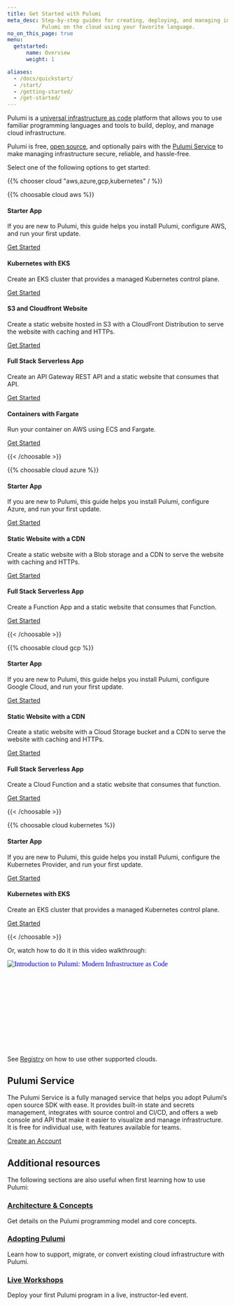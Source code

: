 ```yaml
---
title: Get Started with Pulumi
meta_desc: Step-by-step guides for creating, deploying, and managing infrastructure with
           Pulumi on the cloud using your favorite language.
no_on_this_page: true
menu:
  getstarted:
      name: Overview
      weight: 1

aliases:
  - /docs/quickstart/
  - /start/
  - /getting-started/
  - /get-started/
---
```


Pulumi is a [universal infrastructure as code](/what-is/what-is-infrastructure-as-code/) platform that allows you to use familiar programming languages and tools to build, deploy, and manage cloud infrastructure.

Pulumi is free, [open source](https://github.com/pulumi/pulumi), and optionally pairs with the [Pulumi Service](/docs/intro/pulumi-service/) to make managing infrastructure secure, reliable, and hassle-free.

Select one of the following options to get started:

{{% chooser cloud "aws,azure,gcp,kubernetes" / %}}

{{% choosable cloud aws %}}

<div class="tiles flex-wrap justify-center items-stretch mt-4">
    <div class="pb-4 md:pr-4 md:w-1/2">
        <div class="block rounded shadow border border-gray-300 p-3 h-full flex flex-col">
            <h4><i class="fas fa-folder text-blue-400 pr-2"></i>Starter App</h4>
            <p>If you are new to Pulumi, this guide helps you install Pulumi, configure AWS, and run your first update.</p>
            <div class="flex flex-grow items-end">
                <a data-track="aws-get-started" href="/docs/get-started/aws" class="btn btn-primary">Get Started</a>
            </div>
        </div>
    </div>
    <div class="pb-4 md:pr-4 md:w-1/2">
        <div class="block rounded shadow border border-gray-300 p-3 h-full flex flex-col">
            <h4><i class="fas fa-cubes text-blue-400 pr-2"></i>Kubernetes with EKS</h4>
            <p>Create an EKS cluster that provides a managed Kubernetes control plane.</p>
            <div class="flex flex-grow items-end">
                <a data-track="aws-kubernetes" href="/templates/kubernetes/aws" class="btn btn-secondary">Get Started</a>
            </div>
        </div>
    </div>
    <div class="pb-4 md:pr-4 md:w-1/2">
        <div class="block rounded shadow border border-gray-300 p-3 h-full flex flex-col">
            <h4><i class="fas fa-cloud text-blue-400 pr-2"></i>S3 and Cloudfront Website</h4>
            <p>Create a static website hosted in S3 with a CloudFront Distribution to serve the website with caching and HTTPs.</p>
            <div class="flex flex-grow items-end">
                <a data-track="aws-static-website" href="/templates/static-website/aws" class="btn btn-secondary">Get Started</a>
            </div>
        </div>
    </div>
    <div class="pb-4 md:pr-4 md:w-1/2">
        <div class="block rounded shadow border border-gray-300 p-3 h-full flex flex-col">
            <h4><i class="fas fa-sitemap text-blue-400 pr-2"></i>Full Stack Serverless App</h4>
            <p>Create an API Gateway REST API and a static website that consumes that API.</p>
            <div class="flex flex-grow items-end">
                <a data-track="aws-serverless" href="/templates/serverless-application/aws" class="btn btn-secondary">Get Started</a>
            </div>
        </div>
    </div>
    <div class="pb-4 md:pr-4 md:w-1/2">
        <div class="block rounded shadow border border-gray-300 p-3 h-full flex flex-col">
            <h4><i class="fas fa-tasks text-blue-400 pr-2"></i>Containers with Fargate</h4>
            <p>Run your container on AWS using ECS and Fargate.</p>
            <div class="flex flex-grow items-end">
                <a data-track="aws-container-service" href="/templates/container-service/aws" class="btn btn-secondary">Get Started</a>
            </div>
        </div>
    </div>
</div>

{{< /choosable >}}

{{% choosable cloud azure %}}

<div class="tiles flex-wrap justify-center items-stretch mt-4">
    <div class="pb-4 md:pr-4 md:w-1/2">
        <div class="block rounded shadow border border-gray-300 p-3 h-full flex flex-col">
            <h4><i class="fas fa-folder text-blue-400 pr-2"></i>Starter App</h4>
            <p>If you are new to Pulumi, this guide helps you install Pulumi, configure Azure, and run your first update.</p>
            <div class="flex flex-grow items-end">
                <a data-track="azure-get-started" href="/docs/get-started/azure" class="btn btn-primary">Get Started</a>
            </div>
        </div>
    </div>
    <div class="pb-4 md:pr-4 md:w-1/2">
        <div class="block rounded shadow border border-gray-300 p-3 h-full flex flex-col">
            <h4><i class="fas fa-cloud text-blue-400 pr-2"></i>Static Website with a CDN</h4>
            <p>Create a static website with a Blob storage and a CDN to serve the website with caching and HTTPs.</p>
            <div class="flex flex-grow items-end">
                <a data-track="azure-static-website" href="/templates/static-website/azure" class="btn btn-secondary">Get Started</a>
            </div>
        </div>
    </div>
    <div class="pb-4 md:pr-4 md:w-1/2">
        <div class="block rounded shadow border border-gray-300 p-3 h-full flex flex-col">
            <h4><i class="fas fa-sitemap text-blue-400 pr-2"></i>Full Stack Serverless App</h4>
            <p>Create a Function App and a static website that consumes that Function.</p>
            <div class="flex flex-grow items-end">
                <a data-track="azure-serverless" href="/templates/serverless-application/azure" class="btn btn-secondary">Get Started</a>
            </div>
        </div>
    </div>
    <!--<div class="pb-4 md:pr-4 md:w-1/2">
        <div class="block rounded shadow border border-gray-300 p-3 h-full flex flex-col">
            <h4><i class="fas fa-cubes text-blue-400 pr-2"></i>Kubernetes on Azure</h4>
            <p>Coming soon! In the meantime you can select the link below to view a full list of Azure examples.</p>
            <div class="flex flex-grow items-end">
                <a data-track="azure-kubernetes-examples" href="https://github.com/pulumi/examples#azure" target="_blank" rel="noopener noreferrer" class="btn btn-secondary">View examples</a>
            </div>
        </div>
    </div>
    <div class="pb-4 md:pr-4 md:w-1/2">
        <div class="block rounded shadow border border-gray-300 p-3 h-full flex flex-col">
            <h4><i class="fas fa-tasks text-blue-400 pr-2"></i>Containers on Azure</h4>
            <p>Coming soon! In the meantime you can select the link below to view a full list of Azure examples.</p>
            <div class="flex flex-grow items-end">
                <a data-track="azure-container-examples" href="https://github.com/pulumi/examples#azure" target="_blank" rel="noopener noreferrer" class="btn btn-secondary">View examples</a>
            </div>
        </div>
    </div>-->
</div>

{{< /choosable >}}

{{% choosable cloud gcp %}}

<div class="tiles flex-wrap justify-center items-stretch mt-4">
    <div class="pb-4 md:pr-4 md:w-1/2">
        <div class="block rounded shadow border border-gray-300 p-3 h-full flex flex-col">
            <h4><i class="fas fa-folder text-blue-400 pr-2"></i>Starter App</h4>
            <p>If you are new to Pulumi, this guide helps you install Pulumi, configure Google Cloud, and run your first update.</p>
            <div class="flex flex-grow items-end">
                <a data-track="google-get-started" href="/docs/get-started/gcp" class="btn btn-primary">Get Started</a>
            </div>
        </div>
    </div>
    <div class="pb-4 md:pr-4 md:w-1/2">
        <div class="block rounded shadow border border-gray-300 p-3 h-full flex flex-col">
            <h4><i class="fas fa-cloud text-blue-400 pr-2"></i>Static Website with a CDN</h4>
            <p>Create a static website with a Cloud Storage bucket and a CDN to serve the website with caching and HTTPs.</p>
            <div class="flex flex-grow items-end">
                <a data-track="google-static-website" href="/templates/static-website/gcp" class="btn btn-secondary">Get Started</a>
            </div>
        </div>
    </div>
    <div class="pb-4 md:pr-4 md:w-1/2">
        <div class="block rounded shadow border border-gray-300 p-3 h-full flex flex-col">
            <h4><i class="fas fa-sitemap text-blue-400 pr-2"></i>Full Stack Serverless App</h4>
            <p>Create a Cloud Function and a static website that consumes that function.</p>
            <div class="flex flex-grow items-end">
                <a data-track="google-serverless" href="/templates/serverless-application/gcp" class="btn btn-secondary">Get Started</a>
            </div>
        </div>
    </div>
    <!--<div class="pb-4 md:pr-4 md:w-1/2">
        <div class="block rounded shadow border border-gray-300 p-3 h-full flex flex-col">
            <h4><i class="fas fa-cubes text-blue-400 pr-2"></i>Kubernetes on Google Cloud</h4>
            <p>Coming soon! In the meantime you can select the link below to view a full list of Google Cloud examples.</p>
            <div class="flex flex-grow items-end">
                <a data-track="google-kubernetes-examples" href="https://github.com/pulumi/examples#gcp" target="_blank" rel="noopener noreferrer" class="btn btn-secondary">View examples</a>
            </div>
        </div>
    </div>
    <div class="pb-4 md:pr-4 md:w-1/2">
        <div class="block rounded shadow border border-gray-300 p-3 h-full flex flex-col">
            <h4><i class="fas fa-tasks text-blue-400 pr-2"></i>Containers on Google Cloud</h4>
            <p>Coming soon! In the meantime you can select the link below to view a full list of Google Cloud examples.</p>
            <div class="flex flex-grow items-end">
                <a data-track="google-container-examples" href="https://github.com/pulumi/examples#gcp" target="_blank" rel="noopener noreferrer" class="btn btn-secondary">View examples</a>
            </div>
        </div>
    </div>-->
</div>

{{< /choosable >}}

{{% choosable cloud kubernetes %}}

<div class="tiles flex-wrap justify-center items-stretch mt-4">
    <div class="pb-4 md:pr-4 md:w-1/2">
        <div class="block rounded shadow border border-gray-300 p-3 h-full flex flex-col">
            <h4><i class="fas fa-folder text-blue-400 pr-2"></i>Starter App</h4>
            <p>If you are new to Pulumi, this guide helps you install Pulumi, configure the Kubernetes Provider, and run your first update.</p>
            <div class="flex flex-grow items-end">
                <a data-track="kubernetes-get-started" href="/docs/get-started/kubernetes" class="btn btn-primary">Get Started</a>
            </div>
        </div>
    </div>
    <div class="pb-4 md:pr-4 md:w-1/2">
        <div class="block rounded shadow border border-gray-300 p-3 h-full flex flex-col">
            <h4><i class="fas fa-cubes text-blue-400 pr-2"></i>Kubernetes with EKS</h4>
            <p>Create an EKS cluster that provides a managed Kubernetes control plane.</p>
            <div class="flex flex-grow items-end">
                <a data-track="kubernetes-aws" href="/templates/kubernetes/aws" class="btn btn-secondary">Get Started</a>
            </div>
        </div>
    </div>
    <!--<div class="pb-4 md:pr-4 md:w-1/2">
        <div class="block rounded shadow border border-gray-300 p-3 h-full flex flex-col">
            <h4><i class="fas fa-cubes text-blue-400 pr-2"></i>Kubernetes on Azure</h4>
            <p>Coming soon! In the meantime you can select the link below to view a full list of Kubernetes examples.</p>
            <div class="flex flex-grow items-end">
                <a data-track="kubernetes-azure-examples" href="https://github.com/pulumi/examples#kubernetes" target="_blank" rel="noopener noreferrer" class="btn btn-secondary">View examples</a>
            </div>
        </div>
    </div>
    <div class="pb-4 md:pr-4 md:w-1/2">
        <div class="block rounded shadow border border-gray-300 p-3 h-full flex flex-col">
            <h4><i class="fas fa-cubes text-blue-400 pr-2"></i>Kubernetes on Google Cloud</h4>
            <p>Coming soon! In the meantime you can select the link below to view a full list of Kubernetes examples.</p>
            <div class="flex flex-grow items-end">
                <a data-track="kubernetes-google-examples" href="https://github.com/pulumi/examples#kubernetes" target="_blank" rel="noopener noreferrer" class="btn btn-secondary">View examples</a>
            </div>
        </div>
    </div>-->
</div>

{{< /choosable >}}

Or, watch how to do it in this video walkthrough:

<div class="rounded-md shadow border border-gray-300 w-3/4" style="position: relative; padding-bottom: 40.25%; height: 0; overflow: hidden;">
    <iframe
        src="//www.youtube.com/embed/6f8KF6UGN7g?rel=0"
        style="position: absolute; top: 0; left: 0; width: 100%; height: 100%; border:0;"
        allowfullscreen=""
        title="Introduction to Pulumi: Modern Infrastructure as Code"
        srcdoc="<style>*{padding:0;margin:0;overflow:hidden}html,body{height:100%}img{position:absolute;width:100%;top:0;bottom:0;margin:auto}</style><a href=https://www.youtube.com/embed/6f8KF6UGN7g?autoplay=1><img src='/images/home/youtube-preview.svg' alt='Introduction to Pulumi: Modern Infrastructure as Code'></a>">
    </iframe>
</div>

See [Registry](/registry/) on how to use other supported clouds.

## Pulumi Service

The Pulumi Service is a fully managed service that helps you adopt Pulumi’s open source SDK with ease. It provides built-in state and secrets management, integrates with source control and CI/CD, and offers a web console and API that make it easier to visualize and manage infrastructure. It is free for individual use, with features available for teams.

<a class="btn btn-secondary" href="https://app.pulumi.com/signup" target="_blank">Create an Account</a>

## Additional resources

The following sections are also useful when first learning how to use Pulumi:

<div class="md:flex flex-row mt-6 mb-6">
    <div class="md:w-1/2 border-solid border-t-2 border-gray-200">
        <h3 class="no-anchor pt-4"><a href="/docs/intro/concepts"><i class="fas fa-file-alt pr-2"></i>Architecture & Concepts</a></h3>
        <p>Get details on the Pulumi programming model and core concepts.</p>
    </div>
    <div class="md:w-1/2 md:ml-4 border-solid border-t-2 border-gray-200">
        <h3 class="no-anchor pt-4"><a href="/docs/guides/adopting"><i class="fas fa-cloud pr-2"></i>Adopting Pulumi</a></h3>
        <p>Learn how to support, migrate, or convert existing cloud infrastructure with Pulumi.</p>
    </div>
</div>

<div class="md:flex flex-row mt-6 mb-6">
    <div class="w-full border-solid border-t-2 border-gray-200">
        <h3 class="no-anchor pt-4"><a href="/resources/introduction-to-pulumi"><i class="fas fa-users pr-2"></i>Live Workshops</a></h3>
        <p>Deploy your first Pulumi program in a live, instructor-led event.</p>
    </div>
</div>
